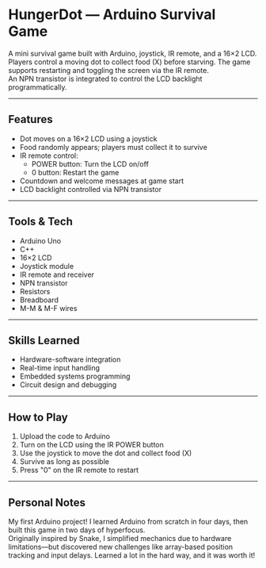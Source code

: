 # HungerDot — Arduino Survival Game

A mini survival game built with Arduino, joystick, IR remote, and a 16×2 LCD.  
Players control a moving dot to collect food (X) before starving. The game supports restarting and toggling the screen via the IR remote.  
An NPN transistor is integrated to control the LCD backlight programmatically.

---

## Features
- Dot moves on a 16×2 LCD using a joystick
- Food randomly appears; players must collect it to survive
- IR remote control:
  - POWER button: Turn the LCD on/off
  - 0 button: Restart the game
- Countdown and welcome messages at game start
- LCD backlight controlled via NPN transistor

---

## Tools & Tech
- Arduino Uno  
- C++  
- 16×2 LCD  
- Joystick module  
- IR remote and receiver  
- NPN transistor  
- Resistors  
- Breadboard
- M-M & M-F wires
---

## Skills Learned
- Hardware-software integration  
- Real-time input handling  
- Embedded systems programming  
- Circuit design and debugging  

---

## How to Play
1. Upload the code to Arduino
2. Turn on the LCD using the IR POWER button
3. Use the joystick to move the dot and collect food (X)
4. Survive as long as possible
5. Press "0" on the IR remote to restart

---

## Personal Notes
My first Arduino project! I learned Arduino from scratch in four days, then built this game in two days of hyperfocus.  
Originally inspired by Snake, I simplified mechanics due to hardware limitations—but discovered new challenges like array-based position tracking and input delays. Learned a lot in the hard way, and it was worth it!